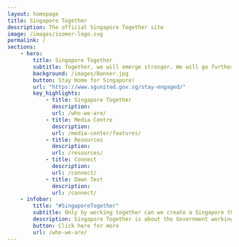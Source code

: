 ```yaml
---
layout: homepage
title: Singapore Together
description: The official Singapore Together site
image: /images/isomer-logo.svg
permalink: /
sections:
    - hero:
        title: Singapore Together
        subtitle: Together, we will emerge stronger. We will go further. For our Singapore.
        background: /images/Banner.jpg
        button: Stay Home for Singapore!
        url: "https://www.sgunited.gov.sg/stay-engaged/"
        key_highlights:
            - title: Singapore Together
              description: 
              url: /who-we-are/
            - title: Media Centre
              description: 
              url: /media-center/features/
            - title: Resources
              description:
              url: /resources/
            - title: Connect
              description: 
              url: /connect/
            - title: Dawn Test
              description: 
              url: /connect/
    - infobar:
        title: "#SingaporeTogether"
        subtitle: Only by working together can we create a Singapore that we all want, regardless of how diverse our ideas and opinions are. After all, it will take this entire nation to build our nation. 
        description: Singapore Together is about the Government working with Singaporeans, and Singaporeans working with one another, to build our future Singapore. 
        button: Click here for more
        url: /who-we-are/
---
```

